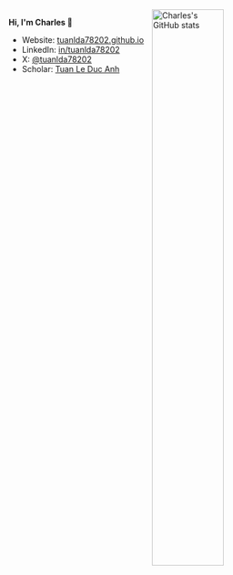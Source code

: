 <a href="https://github.com/tuanlda78202?tab=repositories">
  <picture>
    <!-- Dark mode -->
    <source media="(prefers-color-scheme: dark)"
            srcset="https://github-readme-stats-one-bice.vercel.app/api?username=tuanlda78202&hide=contribs&theme=gotham&show_icons=true&count_private=true&hide_border=false&role=OWNER,ORGANIZATION_MEMBER,COLLABORATOR&custom_title=charles" />
    <!-- Light mode -->
    <source media="(prefers-color-scheme: light)"
            srcset="https://github-readme-stats-one-bice.vercel.app/api?username=tuanlda78202&hide=contribs&theme=default&show_icons=true&count_private=true&hide_border=false&role=OWNER,ORGANIZATION_MEMBER,COLLABORATOR&custom_title=charles" />
    <!-- Fallback -->
    <img align="right" width="50%" alt="Charles's GitHub stats"
         src="https://github-readme-stats-one-bice.vercel.app/api?username=tuanlda78202&hide=contribs&theme=default&show_icons=true&count_private=true&hide_border=true&role=OWNER,ORGANIZATION_MEMBER,COLLABORATOR&custom_title=charles" />
  </picture>
</a>

**Hi, I'm Charles 👋**

- Website: [tuanlda78202.github.io](https://tuanlda78202.github.io)
- LinkedIn: [in/tuanlda78202](https://www.linkedin.com/in/tuanlda78202)
- X: [@tuanlda78202](https://x.com/tuanlda78202)
- Scholar: [Tuan Le Duc Anh](https://scholar.google.com/citations?user=riDnZ68AAAAJ)

<br clear="both"/>
